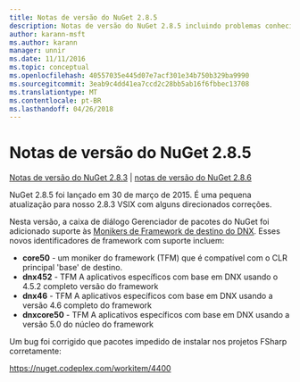 ```yaml
---
title: Notas de versão do NuGet 2.8.5
description: Notas de versão do NuGet 2.8.5 incluindo problemas conhecidos, correções de bug, recursos adicionados e DCRs.
author: karann-msft
ms.author: karann
manager: unnir
ms.date: 11/11/2016
ms.topic: conceptual
ms.openlocfilehash: 40557035e445d07e7acf301e34b750b329ba9990
ms.sourcegitcommit: 3eab9c4dd41ea7ccd2c28bb5ab16f6fbbec13708
ms.translationtype: MT
ms.contentlocale: pt-BR
ms.lasthandoff: 04/26/2018
---
```

# <a name="nuget-285-release-notes"></a>Notas de versão do NuGet 2.8.5

[Notas de versão do NuGet 2.8.3](../release-notes/nuget-2.8.3.md) | [notas de versão do NuGet 2.8.6](../release-notes/nuget-2.8.6.md)

NuGet 2.8.5 foi lançado em 30 de março de 2015. É uma pequena atualização para nosso 2.8.3 VSIX com alguns direcionados correções.

Nesta versão, a caixa de diálogo Gerenciador de pacotes do NuGet foi adicionado suporte às [Monikers de Framework de destino do DNX](https://github.com/aspnet/dnx).  Esses novos identificadores de framework com suporte incluem:

* **core50** - um moniker do framework (TFM) que é compatível com o CLR principal 'base' de destino.
* **dnx452** - TFM A aplicativos específicos com base em DNX usando o 4.5.2 completo versão do framework
* **dnx46** - TFM A aplicativos específicos com base em DNX usando a versão 4.6 completo do framework
* **dnxcore50** - TFM A aplicativos específicos com base em DNX usando a versão 5.0 do núcleo do framework

Um bug foi corrigido que pacotes impedido de instalar nos projetos FSharp corretamente:

https://nuget.codeplex.com/workitem/4400